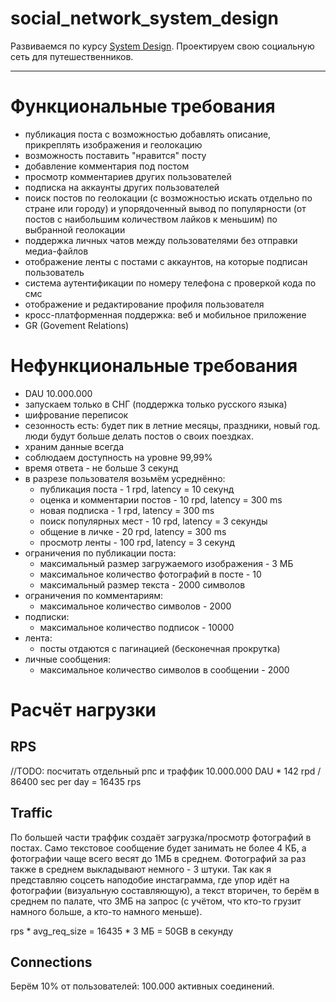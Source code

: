# social_network_system_design
Развиваемся по курсу [System Design](https://balun.courses/courses/system_design). Проектируем свою социальную сеть для путешественников.

---

# Функциональные требования
- публикация поста с возможностью добавлять описание, прикреплять изображения и геолокацию
- возможность поставить "нравится" посту
- добавление комментария под постом
- просмотр комментариев других пользователей
- подписка на аккаунты других пользователей
- поиск постов по геолокации (с возможностью искать отдельно по стране или городу) и упорядоченный вывод по популярности (от постов с наибольшим количеством лайков к меньшим) по выбранной геолокации
- поддержка личных чатов между пользователями без отправки медиа-файлов
- отображение ленты с постами с аккаунтов, на которые подписан пользователь
- система аутентификации по номеру телефона с проверкой кода по смс
- отображение и редактирование профиля пользователя
- кросс-платформенная поддержка: веб и мобильное приложение
- GR (Govement Relations) 

# Нефункциональные требования
- DAU 10.000.000
- запускаем только в СНГ (поддержка только русского языка)
- шифрование переписок
- сезонность есть: будет пик в летние месяцы, праздники, новый год. люди будут больше делать постов о своих поездках.
- храним данные всегда
- соблюдаем доступность на уровне 99,99%
- время ответа - не больше 3 секунд
- в разрезе пользователя возьмём усреднённо:
  - публикация поста - 1 rpd, latency = 10 секунд
  - оценка и комментарии постов - 10 rpd, latency = 300 ms
  - новая подписка - 1 rpd, latency = 300 ms
  - поиск популярных мест - 10 rpd, latency = 3 секунды
  - общение в личке - 20 rpd, latency = 300 ms
  - просмотр ленты - 100 rpd, latency = 3 секунд
- ограничения по публикации поста:
  - максимальный размер загружаемого изображения - 3 МБ
  - максимальное количество фотографий в посте - 10
  - максимальный размер текста - 2000 символов
- ограничения по комментариям:
  - максимальное количество символов - 2000
- подписки:
  - максимальное количество подписок - 10000
- лента:
  - посты отдаются с пагинацией (бесконечная прокрутка)
- личные сообщения:
  - максимальное количество символов в сообщении - 2000

# Расчёт нагрузки

## RPS
//TODO: посчитать отдельный рпс и траффик
10.000.000 DAU * 142 rpd / 86400 sec per day =  16435 rps

## Traffic

По большей части траффик создаёт загрузка/просмотр фотографий в постах. Само текстовое сообщение будет занимать не более 4 КБ, а фотографии чаще всего весят до 1МБ в среднем. Фотографий за раз также в среднем выкладывают немного - 3 штуки.
Так как я представляю соцсеть наподобие инстаграмма, где упор идёт на фотографии (визуальную составляющую), а текст вторичен, то берём в среднем по палате, что 3МБ на запрос (с учётом, что кто-то грузит намного больше, а кто-то намного меньше).

rps * avg_req_size = 16435 * 3 МБ = 50GB в секунду

## Connections

Берём 10% от пользователей: 100.000 активных соединений.
